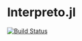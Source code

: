 # Interpreto.jl

[![Build Status](https://github.com/lwJi/Interpreto.jl/actions/workflows/CI.yml/badge.svg?branch=main)](https://github.com/lwJi/Interpreto.jl/actions/workflows/CI.yml?query=branch%3Amain)

